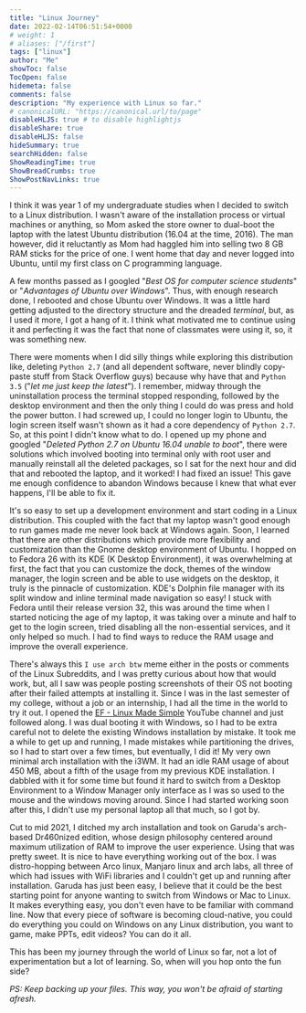 ```yaml
---
title: "Linux Journey"
date: 2022-02-14T06:51:54+0000
# weight: 1
# aliases: ["/first"]
tags: ["linux"]
author: "Me"
showToc: false
TocOpen: false
hidemeta: false
comments: false
description: "My experience with Linux so far."
# canonicalURL: "https://canonical.url/to/page"
disableHLJS: true # to disable highlightjs
disableShare: true
disableHLJS: false
hideSummary: true
searchHidden: false
ShowReadingTime: true
ShowBreadCrumbs: true
ShowPostNavLinks: true
---
```


I think it was year 1 of my undergraduate studies when I decided to switch to a Linux distribution. I wasn't aware of the installation process or virtual machines or anything, so Mom asked the store owner to dual-boot the laptop with the latest Ubuntu distribution (16.04 at the time, 2016). The man however, did it reluctantly as Mom had haggled him into selling two 8 GB RAM sticks for the price of one. I went home that day and never logged into Ubuntu, until my first class on C programming language. 

A few months passed as I googled "*Best OS for computer science students*" or "*Advantages of Ubuntu over Windows*". Thus, with enough research done, I rebooted and chose Ubuntu over Windows. It was a little hard getting adjusted to the directory structure and the dreaded *terminal*, but, as I used it more, I got a hang of it. I think what motivated me to continue using it and perfecting it was the fact that none of classmates were using it, so, it was something new. 

There were moments when I did silly things while exploring this distribution like, deleting `Python 2.7` (and all dependent software, never blindly copy-paste stuff from Stack Overflow guys) because why have that and `Python 3.5` ("*let me just keep the latest*"). I remember, midway through the uninstallation process the terminal stopped responding, followed by the desktop environment and then the only thing I could do was press and hold the power button. I had screwed up, I could no longer login to Ubuntu, the login screen itself wasn't shown as it had a core dependency of `Python 2.7`. So, at this point I didn't know what to do. I opened up my phone and googled "*Deleted Python 2.7 on Ubuntu 16.04 unable to boot*", there were solutions which involved booting into terminal only with root user and manually reinstall all the deleted packages, so I sat for the next hour and did that and rebooted the laptop, and it worked! I had fixed an issue! This gave me enough confidence to abandon Windows because I knew that what ever happens, I'll be able to fix it. 

It's so easy to set up a development environment and start coding in a Linux distribution. This coupled with the fact that my laptop wasn't good enough to run games made me never look back at Windows again. Soon, I learned that there are other distributions which provide more flexibility and customization than the Gnome desktop environment of Ubuntu. I hopped on to Fedora 26 with its KDE (K Desktop Environment), it was overwhelming at first, the fact that you can customize the dock, themes of the window manager, the login screen and be able to use widgets on the desktop, it truly is the pinnacle of customization. KDE's Dolphin file manager with its split window and inline terminal made navigation so easy! I stuck with Fedora until their release version 32, this was around the time when I started noticing the age of my laptop, it was taking over a minute and half to get to the login screen, tried disabling all the non-essential services, and it only helped so much. I had to find ways to reduce the RAM usage and improve the overall experience. 

There's always this `I use arch btw` meme either in the posts or comments of the Linux Subreddits, and I was pretty curious about how that would work, but, all I saw was people posting screenshots of their OS not booting after their failed attempts at installing it. Since I was in the last semester of my college, without a job or an internship, I had all the time in the world to try it out. I opened the [EF - Linux Made Simple](https://www.youtube.com/c/EFLinuxMadeSimple/) YouTube channel and just followed along. I was dual booting it with Windows, so I had to be extra careful not to delete the existing Windows installation by mistake. It took me a while to get up and running, I made mistakes while partitioning the drives, so I had to start over a few times, but eventually, I did it! My very own minimal arch installation with the i3WM. It had an idle RAM usage of about 450 MB, about a fifth of the usage from my previous KDE installation. I dabbled with it for some time but found it hard to switch from a Desktop Environment to a Window Manager only interface as I was so used to the mouse and the windows moving around. Since I had started working soon after this, I didn't use my personal laptop all that much, so I got by. 

Cut to mid 2021, I ditched my arch installation and took on Garuda's arch-based Dr460nized edition, whose design philosophy centered around maximum utilization of RAM to improve the user experience. Using that was pretty sweet. It is nice to have everything working out of the box. I was distro-hopping between Arco linux, Manjaro linux and arch labs, all three of which had issues with WiFi libraries and I couldn't get up and running after installation. Garuda has just been easy, I believe that it could be the best starting point for anyone wanting to switch from Windows or Mac to Linux. It makes everything easy, you don't even have to be familiar with command line. Now that every piece of software is becoming cloud-native, you could do everything you could on Windows on any Linux distribution, you want to game, make PPTs, edit videos? You can do it all.

This has been my journey through the world of Linux so far, not a lot of experimentation but a lot of learning. So, when will you hop onto the fun side? 

*PS: Keep backing up your files. This way, you won't be afraid of starting afresh.*

